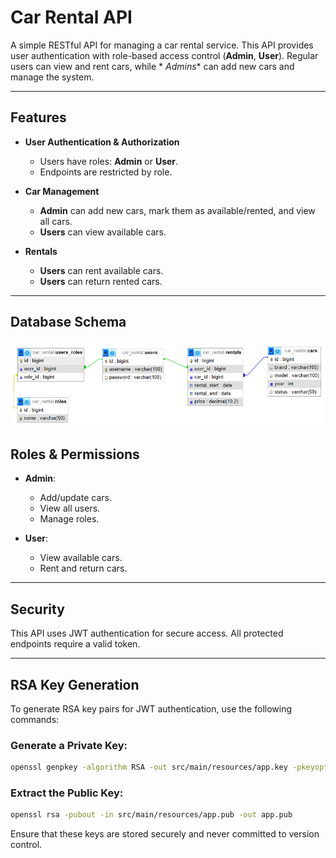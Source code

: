 # Car Rental API

A simple RESTful API for managing a car rental service. This API provides user authentication with
role-based access control (**Admin**, **User**). Regular users can view and rent cars, while *
*Admins** can add new cars and manage the system.

---

## Features

- **User Authentication & Authorization**
    - Users have roles: **Admin** or **User**.
    - Endpoints are restricted by role.

- **Car Management**
    - **Admin** can add new cars, mark them as available/rented, and view all cars.
    - **Users** can view available cars.

- **Rentals**
    - **Users** can rent available cars.
    - **Users** can return rented cars.

---

## Database Schema

![Database Schema](docs/database-diagram.png)

## Roles & Permissions

- **Admin**:
    - Add/update cars.
    - View all users.
    - Manage roles.

- **User**:
    - View available cars.
    - Rent and return cars.

---

## Security

This API uses JWT authentication for secure access. All protected endpoints require a valid token.

---

## RSA Key Generation

To generate RSA key pairs for JWT authentication, use the following commands:

### Generate a Private Key:

```sh
openssl genpkey -algorithm RSA -out src/main/resources/app.key -pkeyopt rsa_keygen_bits:2048
```

### Extract the Public Key:

```sh
openssl rsa -pubout -in src/main/resources/app.pub -out app.pub
```

Ensure that these keys are stored securely and never committed to version control.
